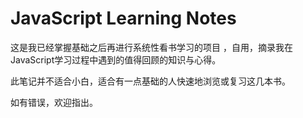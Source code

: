 # JavaScript Learning Notes

这是我已经掌握基础之后再进行系统性看书学习的项目 ，自用，摘录我在JavaScript学习过程中遇到的值得回顾的知识与心得。

此笔记并不适合小白，适合有一点基础的人快速地浏览或复习这几本书。

如有错误，欢迎指出。